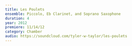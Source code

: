 ```yaml
---
title: Les Poulets
ensemble: Piccolo, Eb Clarinet, and Soprano Saxophone
duration: 4
year: 2012
premiere: 11/14/12
category: Chamber
audio: https://soundcloud.com/tyler-w-taylor/les-poulets
---
```

